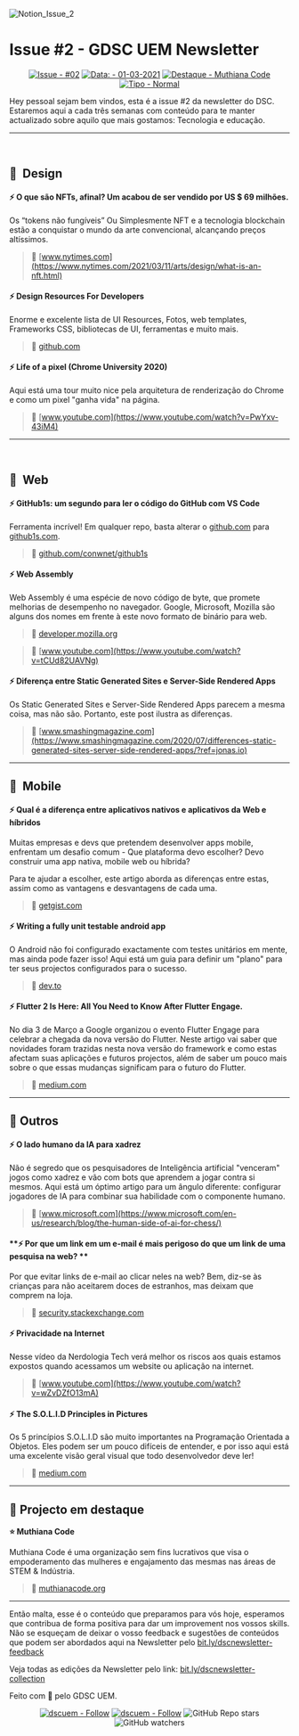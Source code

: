 ![Notion_Issue_2](https://user-images.githubusercontent.com/50568515/130371334-8be63992-94ba-477b-9362-7ec86a0fdc34.png)

# **Issue #2 - GDSC UEM Newsletter**

<span align="center">

[![Issue - #02](https://img.shields.io/badge/Issue-%2302-2ea44f)](https://https://github.com/DSC-Eduardo-Mondlane-University/newsletter/tree/main/2021/)
[![Data: - 01-03-2021](https://img.shields.io/badge/Data%3A-30--09--2021-brightgreen)](https://https://github.com/DSC-Eduardo-Mondlane-University/newsletter/tree/main/2021/)
[![Destaque - Muthiana Code](https://img.shields.io/badge/Destaque-Muthiana%20Code-yellow)](https://https://github.com/DSC-Eduardo-Mondlane-University/newsletter/tree/main/2021/) [![Tipo  - Normal](https://img.shields.io/badge/Tipo_-Normal-blue)](https://https://github.com/DSC-Eduardo-Mondlane-University/newsletter/tree/main/2021/)

</span>

Hey pessoal sejam bem vindos, esta é a issue #2 da newsletter do DSC.
Estaremos aqui a cada três semanas com conteúdo para te manter actualizado sobre aquilo que mais gostamos: Tecnologia e educação.

---

<br>

## 🎯  **Design**

#### **⚡ O que são NFTs, afinal? Um acabou de ser vendido por US $ 69 milhões.**

Os “tokens não fungíveis” Ou Simplesmente NFT e a tecnologia blockchain estão a conquistar o mundo da arte convencional, alcançando preços altíssimos.

> 📎 [www.nytimes.com](https://www.nytimes.com/2021/03/11/arts/design/what-is-an-nft.html)

#### **⚡ Design Resources For Developers**

Enorme e excelente lista de UI Resources, Fotos, web templates, Frameworks CSS, bibliotecas de UI, ferramentas e muito mais.

> 📎 [github.com](https://github.com/bradtraversy/design-resources-for-developers)


#### **⚡  Life of a pixel (Chrome University 2020)**

Aqui está uma tour muito nice pela arquitetura de renderização do Chrome e como um pixel "ganha vida" na página.

> 📎 [www.youtube.com](https://www.youtube.com/watch?v=PwYxv-43iM4)
---
<br>

## 🎯  **Web**
#### **⚡ GitHub1s: um segundo para ler o código do GitHub com VS Code**

Ferramenta incrível! Em qualquer repo, basta alterar o [github.com](http://github.com/) para [github1s.com](http://github1s.com/).

> 📎 [github.com/conwnet/github1s](https://github.com/conwnet/github1s)



#### **⚡ Web Assembly**
Web Assembly é uma espécie de novo código de byte, que promete melhorias de desempenho no navegador. Google, Microsoft, Mozilla são alguns dos nomes em frente à este novo formato de binário para web.

> 📎 [developer.mozilla.org](https://developer.mozilla.org/pt-BR/docs/WebAssembly/Concepts)

> 📎 [www.youtube.com](https://www.youtube.com/watch?v=tCUd82UAVNg)


#### **⚡ Diferença entre Static Generated Sites e Server-Side Rendered Apps**
Os Static Generated Sites e Server-Side Rendered Apps parecem a mesma coisa, mas não são. Portanto, este post ilustra as diferenças.

> 📎 [www.smashingmagazine.com](https://www.smashingmagazine.com/2020/07/differences-static-generated-sites-server-side-rendered-apps/?ref=jonas.io)

---

## **🎯  Mobile**

#### **⚡ Qual é a diferença entre aplicativos nativos e aplicativos da Web e híbridos**
Muitas empresas e devs que pretendem desenvolver apps mobile, enfrentam um desafio comum - Que plataforma devo escolher? Devo construir uma app nativa, mobile web ou híbrida?

Para te ajudar a escolher, este artigo aborda as diferenças entre estas, assim como as vantagens e desvantagens de cada uma.

> 📎 [getgist.com](https://getgist.com/difference-between-native-vs-web-vs-hybrid-apps/)


#### **⚡ Writing a fully unit testable android app**

O Android não foi configurado exactamente com testes unitários em mente, mas ainda pode fazer isso! Aqui está um guia para definir um "plano" para ter seus projectos configurados para o sucesso.

> 📎 [dev.to](https://dev.to/oliverspryn/writing-a-fully-unit-testable-android-app-1eng)


#### **⚡ Flutter 2 Is Here: All You Need to Know After Flutter Engage.**

No dia 3 de Março a Google organizou o evento Flutter Engage para celebrar a chegada da nova versão do Flutter. Neste artigo vai saber que novidades foram trazidas nesta nova versão do framework e como estas afectam suas aplicações e futuros projectos, além de saber um pouco mais sobre o que essas mudanças significam para o futuro do Flutter.

> 📎 [medium.com](https://medium.com/swlh/flutter-2-is-here-all-you-need-to-know-after-flutter-engage-98ef7cb1469e)

---

## **🎯 Outros**

#### **⚡ O lado humano da IA para xadrez**

Não é segredo que os pesquisadores de Inteligência artificial "venceram" jogos como xadrez e vão com bots que aprendem a jogar contra si mesmos. Aqui está um óptimo artigo para um ângulo diferente: configurar jogadores de IA para combinar sua habilidade com o componente humano.

> 📎 [www.microsoft.com](https://www.microsoft.com/en-us/research/blog/the-human-side-of-ai-for-chess/)

#### **⚡ Por que um link em um e-mail é mais perigoso do que um link de uma pesquisa na web? **

Por que evitar links de e-mail ao clicar neles na web? Bem, diz-se às crianças para não aceitarem doces de estranhos, mas deixam que comprem na loja.

> 📎 [security.stackexchange.com](https://security.stackexchange.com/questions/241139/why-is-a-link-in-an-email-more-dangerous-than-a-link-from-a-web-search)

#### **⚡ Privacidade na Internet**

Nesse vídeo da Nerdologia Tech verá melhor os riscos aos quais estamos expostos quando acessamos um website ou aplicação na internet.

> 📎 [www.youtube.com](https://www.youtube.com/watch?v=wZvDZfO13mA)

#### **⚡ The S.O.L.I.D Principles in Pictures**

Os 5 princípios S.O.L.I.D são muito importantes na Programação Orientada a Objetos. Eles podem ser um pouco difíceis de entender, e por isso aqui está uma excelente visão geral visual que todo desenvolvedor deve ler!

> 📎 [medium.com](https://medium.com/backticks-tildes/the-s-o-l-i-d-principles-in-pictures-b34ce2f1e898)

---

## **🎯 Projecto em destaque**

**⭐ Muthiana Code**

Muthiana Code é uma organização sem fins lucrativos que visa o empoderamento das mulheres e engajamento das mesmas nas áreas de STEM & Indústria.

> 📎 [muthianacode.org](https://muthianacode.org/)

---

Então malta, esse é o conteúdo que preparamos para vós hoje, esperamos que contribua de forma positiva para dar um improvement nos vossos skills. Não se esqueçam de deixar o vosso feedback e sugestões de conteúdos que podem ser abordados aqui na Newsletter pelo [bit.ly/dscnewsletter-feedback](https://bit.ly/dscnewsletter-feedback)

Veja todas as edições da Newsletter pelo link: [bit.ly/dscnewsletter-collection](http://bit.ly/dscnewsletter-collection)

Feito com 💙 pelo GDSC UEM.
<p align="center">
  <a href="https://twitter.com/dscuem"><img src="https://img.shields.io/badge/dscuem-Follow-1DA1F2?logo=Twitter" alt="dscuem - Follow"></a>
  <a href="https://instagram.com/dscuem"><img src="https://img.shields.io/badge/dscuem-Follow-E4405F?logo=Instagram" alt="dscuem - Follow"></a>
  <img alt="GitHub Repo stars" src="https://img.shields.io/github/stars/DSC-Eduardo-Mondlane-University/newsletter?style=social">
  <img alt="GitHub watchers" src="https://img.shields.io/github/watchers/DSC-Eduardo-Mondlane-University/newsletter?style=social">

</p>

